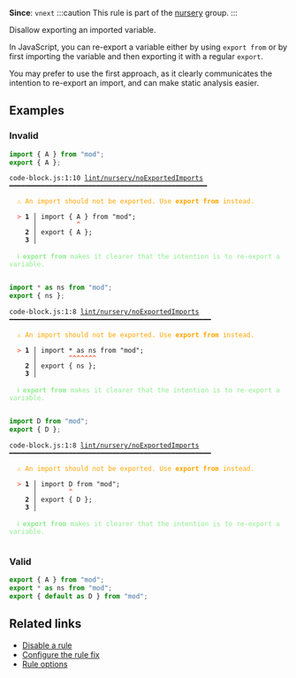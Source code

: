 **Since**: `vnext`
:::caution
This rule is part of the [nursery](/linter/rules/#nursery) group.
:::

Disallow exporting an imported variable.

In JavaScript, you can re-export a variable either by using `export from` or
by first importing the variable and then exporting it with a regular `export`.

You may prefer to use the first approach, as it clearly communicates the intention
to re-export an import, and can make static analysis easier.

## Examples

### Invalid

```js
import { A } from "mod";
export { A };
```

<pre class="language-text"><code class="language-text">code-block.js:1:10 <a href="https://biomejs.dev/linter/rules/no-exported-imports">lint/nursery/noExportedImports</a> ━━━━━━━━━━━━━━━━━━━━━━━━━━━━━━━━━━━━━━━━━━━━━━━━━━<br /><br /><strong><span style="color: Orange;">  </span></strong><strong><span style="color: Orange;">⚠</span></strong> <span style="color: Orange;">An import should not be exported. Use </span><span style="color: Orange;"><strong>export from</strong></span><span style="color: Orange;"> instead.</span><br />  <br /><strong><span style="color: Tomato;">  </span></strong><strong><span style="color: Tomato;">&gt;</span></strong> <strong>1 │ </strong>import { A } from &quot;mod&quot;;<br />   <strong>   │ </strong>         <strong><span style="color: Tomato;">^</span></strong><br />    <strong>2 │ </strong>export { A };<br />    <strong>3 │ </strong><br />  <br /><strong><span style="color: lightgreen;">  </span></strong><strong><span style="color: lightgreen;">ℹ</span></strong> <span style="color: lightgreen;"><strong>export from</strong></span><span style="color: lightgreen;"> makes it clearer that the intention is to re-export a variable.</span><br />  <br /></code></pre>

```js
import * as ns from "mod";
export { ns };
```

<pre class="language-text"><code class="language-text">code-block.js:1:8 <a href="https://biomejs.dev/linter/rules/no-exported-imports">lint/nursery/noExportedImports</a> ━━━━━━━━━━━━━━━━━━━━━━━━━━━━━━━━━━━━━━━━━━━━━━━━━━━<br /><br /><strong><span style="color: Orange;">  </span></strong><strong><span style="color: Orange;">⚠</span></strong> <span style="color: Orange;">An import should not be exported. Use </span><span style="color: Orange;"><strong>export from</strong></span><span style="color: Orange;"> instead.</span><br />  <br /><strong><span style="color: Tomato;">  </span></strong><strong><span style="color: Tomato;">&gt;</span></strong> <strong>1 │ </strong>import * as ns from &quot;mod&quot;;<br />   <strong>   │ </strong>       <strong><span style="color: Tomato;">^</span></strong><strong><span style="color: Tomato;">^</span></strong><strong><span style="color: Tomato;">^</span></strong><strong><span style="color: Tomato;">^</span></strong><strong><span style="color: Tomato;">^</span></strong><strong><span style="color: Tomato;">^</span></strong><strong><span style="color: Tomato;">^</span></strong><br />    <strong>2 │ </strong>export { ns };<br />    <strong>3 │ </strong><br />  <br /><strong><span style="color: lightgreen;">  </span></strong><strong><span style="color: lightgreen;">ℹ</span></strong> <span style="color: lightgreen;"><strong>export from</strong></span><span style="color: lightgreen;"> makes it clearer that the intention is to re-export a variable.</span><br />  <br /></code></pre>

```js
import D from "mod";
export { D };
```

<pre class="language-text"><code class="language-text">code-block.js:1:8 <a href="https://biomejs.dev/linter/rules/no-exported-imports">lint/nursery/noExportedImports</a> ━━━━━━━━━━━━━━━━━━━━━━━━━━━━━━━━━━━━━━━━━━━━━━━━━━━<br /><br /><strong><span style="color: Orange;">  </span></strong><strong><span style="color: Orange;">⚠</span></strong> <span style="color: Orange;">An import should not be exported. Use </span><span style="color: Orange;"><strong>export from</strong></span><span style="color: Orange;"> instead.</span><br />  <br /><strong><span style="color: Tomato;">  </span></strong><strong><span style="color: Tomato;">&gt;</span></strong> <strong>1 │ </strong>import D from &quot;mod&quot;;<br />   <strong>   │ </strong>       <strong><span style="color: Tomato;">^</span></strong><br />    <strong>2 │ </strong>export { D };<br />    <strong>3 │ </strong><br />  <br /><strong><span style="color: lightgreen;">  </span></strong><strong><span style="color: lightgreen;">ℹ</span></strong> <span style="color: lightgreen;"><strong>export from</strong></span><span style="color: lightgreen;"> makes it clearer that the intention is to re-export a variable.</span><br />  <br /></code></pre>

### Valid

```js
export { A } from "mod";
export * as ns from "mod";
export { default as D } from "mod";
```

## Related links

- [Disable a rule](/linter/#disable-a-lint-rule)
- [Configure the rule fix](/linter#configure-the-rule-fix)
- [Rule options](/linter/#rule-options)

